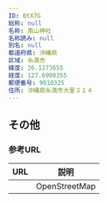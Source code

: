 ```yaml
---
ID: 0tX7G
総称: null
名称: 南山神社
名称読み: null
別名: null
都道府県: 沖縄県
区域: 糸満市
緯度: 26.1273655
経度: 127.6900355
郵便番号: 9010325
住所: 沖縄県糸満市大里３１４
---
```


## その他

### 参考URL

| URL | 説明          |
| --- | ------------- |
|     | OpenStreetMap |
